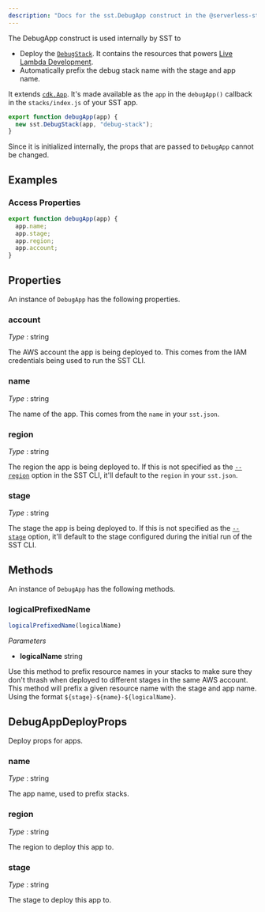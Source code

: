 ```yaml
---
description: "Docs for the sst.DebugApp construct in the @serverless-stack/resources package"
---
```

<!--
!!!!!!!!!!!!!!!!!!!!!!!!!!!!!!!!!!!!!!!!!!!!!!!!!!!!!!!!!!!!!!!
!!                                                           !!
!!  This file has been automatically generated, do not edit  !!
!!                                                           !!
!!!!!!!!!!!!!!!!!!!!!!!!!!!!!!!!!!!!!!!!!!!!!!!!!!!!!!!!!!!!!!!
-->
The DebugApp construct is used internally by SST to
- Deploy the [`DebugStack`](DebugStack.md). It contains the resources that powers [Live Lambda Development](/live-lambda-development.md).
- Automatically prefix the debug stack name with the stage and app name.

It extends [`cdk.App`](https://docs.aws.amazon.com/cdk/api/v2/docs/aws-cdk-lib.App.html). It's made available as the `app` in the `debugApp()` callback in the `stacks/index.js` of your SST app.

```js
export function debugApp(app) {
  new sst.DebugStack(app, "debug-stack");
}
```

Since it is initialized internally, the props that are passed to `DebugApp` cannot be changed.


## Examples



### Access Properties
```js
export function debugApp(app) {
  app.name;
  app.stage;
  app.region;
  app.account;
}
```

## Properties
An instance of `DebugApp` has the following properties.
### account

_Type_ : <span class="mono">string</span>

The AWS account the app is being deployed to. This comes from the IAM credentials being used to run the SST CLI.

### name

_Type_ : <span class="mono">string</span>

The name of the app. This comes from the `name` in your `sst.json`.

### region

_Type_ : <span class="mono">string</span>

The region the app is being deployed to. If this is not specified as the [`--region`](/packages/cli.md#--region) option in the SST CLI, it'll default to the `region` in your `sst.json`.

### stage

_Type_ : <span class="mono">string</span>

The stage the app is being deployed to. If this is not specified as the [`--stage`](/packages/cli.md#--stage) option, it'll default to the stage configured during the initial run of the SST CLI.

## Methods
An instance of `DebugApp` has the following methods.
### logicalPrefixedName

```ts
logicalPrefixedName(logicalName)
```
_Parameters_
- __logicalName__ <span class="mono">string</span>


Use this method to prefix resource names in your stacks to make sure they don't thrash when deployed to different stages in the same AWS account. This method will prefix a given resource name with the stage and app name. Using the format `${stage}-${name}-${logicalName}`.

## DebugAppDeployProps
Deploy props for apps.

### name

_Type_ : <span class="mono">string</span>

The app name, used to prefix stacks.

### region

_Type_ : <span class="mono">string</span>

The region to deploy this app to.

### stage

_Type_ : <span class="mono">string</span>

The stage to deploy this app to.
